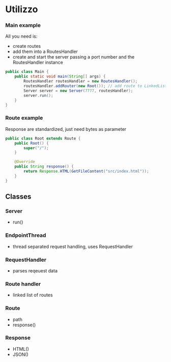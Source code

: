 # Utilizzo

### Main example

All you need is:

- create routes
- add them into a RoutesHandler
- create and start the server passing a port number and the RoutesHandler instance

```java
public class Main {
	public static void main(String[] args) {
		RoutesHandler routesHandler = new RoutesHandler();
		routesHandler.addRouter(new Root()); // add route to LinkedList
		Server server = new Server(7777, routesHandler);
		server.run();
	}
}
```

### Route example

Response are standardized, just need bytes as parameter

```java
public class Root extends Route {
	public Root() {
		super("/");
	}

	@Override
	public String response() {
		return Response.HTML(GetFileContent("src/index.html"));
	}
}
```

## Classes

### Server

- run()

### EndpointThread

- thread separated request handling, uses RequestHandler

### RequestHandler

- parses reqeuest data

### Route handler

- linked list of routes

### Route

- path
- response()

### Response

- HTML()
- JSON()
